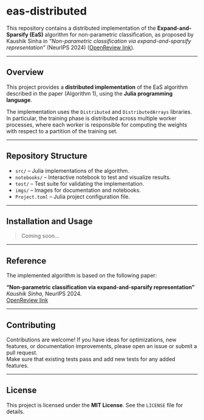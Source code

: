 # eas-distributed

This repository contains a distributed implementation of the **Expand-and-Sparsify (EaS)** algorithm for non-parametric classification, as proposed by Kaushik Sinha in *“Non-parametric classification via expand-and-sparsify representation”* (NeurIPS 2024) ([OpenReview link](https://openreview.net/forum?id=0d50Il6enG)).

---

## Overview

This project provides a **distributed implementation** of the EaS algorithm described in the paper (Algorithm 1), using the **Julia programming language**.

The implementation uses the `Distributed` and `DistributedArrays` libraries. In particular, the training phase is distributed across
multiple worker processes, where each worker is responsible for computing the weights with respect to a partition of the training set.

---

## Repository Structure

- `src/` – Julia implementations of the algorithm.
- `notebooks/` – Interactive notebook to test and visualize results.
- `test/` – Test suite for validating the implementation.
- `imgs/` – Images for documentation and notebooks.
- `Project.toml` – Julia project configuration file.

---

## Installation and Usage

> Coming soon...

---

## Reference

The implemented algorithm is based on the following paper:

**“Non-parametric classification via expand-and-sparsify representation”**  
*Kaushik Sinha*, NeurIPS 2024.  
[OpenReview link](https://openreview.net/forum?id=0d50Il6enG)

---

## Contributing

Contributions are welcome! If you have ideas for optimizations, new features, or documentation improvements, please open an issue or submit a pull request.  
Make sure that existing tests pass and add new tests for any added features.

---

## License

This project is licensed under the **MIT License**. See the `LICENSE` file for details.

